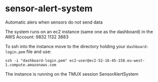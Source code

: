 # sensor-alert-system
Automatic alers when sensors do not send data

The system runs on an ec2 instance (same one as the dashboard) in the AWS Account: 9832 1132 3883

To ssh into the instance move to the directory holding your `dashboard-login.pem` file and use:
```
ssh -i "dashboard-login.pem" ec2-user@ec2-52-16-45-158.eu-west-1.compute.amazonaws.com
```

The instance is running on the TMUX session SensorAlertSystem